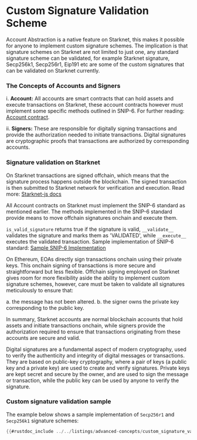 # Custom Signature Validation Scheme

Account Abstraction is a native feature on Starknet, this makes it possible for anyone to implement custom signature schemes. The implication is that signature schemes on Starknet are not limited to just one, any standard signature scheme can be validated, for example Starknet signature, Secp256k1, Secp256r1, Eip191 etc are some of the custom signatures that can be validated on Starknet currently. 

### The Concepts of Accounts and Signers

i. **Account:** All accounts are smart contracts that can hold assets and execute transactions on Starknet, these account contracts however must implement some specific methods outlined in SNIP-6. For further reading: [Account contract](https://starknet-by-example.voyager.online/advanced-concepts/account_abstraction/account_contract.html).

ii. **Signers:** These are responsible for digitally signing transactions and provide the authorization needed to initiate transactions. 
Digital signatures are cryptographic proofs that transactions are authorized by corresponding accounts.

### Signature validation on Starknet

On Starknet transactions are signed offchain, which means that the signature process happens outside the blockchain. The signed transaction is then submitted to Starknet network for verification and execution. Read more: [Starknet-js docs](https://www.starknetjs.com/docs/guides/signature/)

All Account contracts on Starknet must implement the SNIP-6 standard as mentioned earlier. The methods implemented in the SNIP-6 standard provide means to move offchain signatures onchain and execute them.

`is_valid_signature` returns true if the signature is valid, `__validate__` validates the signature and marks them as 'VALIDATED', while `__execute__` executes the validated transaction. Sample implementation of SNIP-6 standard: [Sample SNIP-6 Implementation](https://starknet-by-example.voyager.online/advanced-concepts/account_abstraction/account_contract.html#minimal-account-contract-executing-transactions)


On Ethereum, EOAs directly sign transactions onchain using their private keys. This onchain signing of transactions is more secure and straightforward but less flexible. Offchain signing employed on Starknet gives room for more flexibility aside the ability to implement custom signature schemes, however, care must be taken to validate all signatures meticulously to ensure that:

a. the message has not been altered.
b. the signer owns the private key corresponding to the public key.


In summary, Starknet accounts are normal blockchain accounts that hold assets and initiate transactions onchain, while signers provide the authorization required to ensure that transactions originating from these accounts are secure and valid.

Digital signatures are a fundamental aspect of modern cryptography, used to verify the authenticity and integrity of digital messages or transactions. They are based on public-key cryptography, where a pair of keys (a public key and a private key) are used to create and verify signatures.
Private keys are kept secret and secure by the owner, and are used to sign the message or transaction, while the public key can be used by anyone to verify the signature.

### Custom signature validation sample

The example below shows a sample implementation of `Secp256r1` and `Secp256k1` signature schemes:

```rust
{{#rustdoc_include ../../listings/advanced-concepts/custom_signature_validation/src/custom_signature.cairo:custom_signature_scheme}}
```

